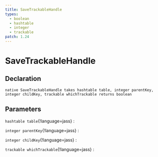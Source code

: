 ```yaml
---
title: SaveTrackableHandle
types:
  - boolean
  - hashtable
  - integer
  - trackable
patch: 1.24
---
```


# SaveTrackableHandle

## Declaration

```jass
native SaveTrackableHandle takes hashtable table, integer parentKey, integer childKey, trackable whichTrackable returns boolean
```

## Parameters
`hashtable table`{!language=jass}
: 

`integer parentKey`{!language=jass}
: 

`integer childKey`{!language=jass}
: 

`trackable whichTrackable`{!language=jass}
: 

